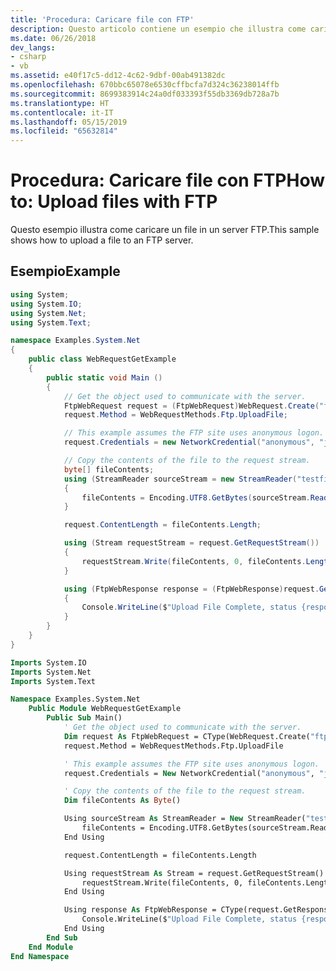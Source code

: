```yaml
---
title: 'Procedura: Caricare file con FTP'
description: Questo articolo contiene un esempio che illustra come caricare un file in un server FTP.
ms.date: 06/26/2018
dev_langs:
- csharp
- vb
ms.assetid: e40f17c5-dd12-4c62-9dbf-00ab491382dc
ms.openlocfilehash: 670bbc65078e6530cffbcfa7d324c36238014ffb
ms.sourcegitcommit: 8699383914c24a0df033393f55db3369db728a7b
ms.translationtype: HT
ms.contentlocale: it-IT
ms.lasthandoff: 05/15/2019
ms.locfileid: "65632814"
---
```

# <a name="how-to-upload-files-with-ftp"></a><span data-ttu-id="d8a21-103">Procedura: Caricare file con FTP</span><span class="sxs-lookup"><span data-stu-id="d8a21-103">How to: Upload files with FTP</span></span>

<span data-ttu-id="d8a21-104">Questo esempio illustra come caricare un file in un server FTP.</span><span class="sxs-lookup"><span data-stu-id="d8a21-104">This sample shows how to upload a file to an FTP server.</span></span>

## <a name="example"></a><span data-ttu-id="d8a21-105">Esempio</span><span class="sxs-lookup"><span data-stu-id="d8a21-105">Example</span></span>

```csharp
using System;
using System.IO;
using System.Net;
using System.Text;

namespace Examples.System.Net
{
    public class WebRequestGetExample
    {
        public static void Main ()
        {
            // Get the object used to communicate with the server.
            FtpWebRequest request = (FtpWebRequest)WebRequest.Create("ftp://www.contoso.com/test.htm");
            request.Method = WebRequestMethods.Ftp.UploadFile;

            // This example assumes the FTP site uses anonymous logon.
            request.Credentials = new NetworkCredential("anonymous", "janeDoe@contoso.com");

            // Copy the contents of the file to the request stream.
            byte[] fileContents;
            using (StreamReader sourceStream = new StreamReader("testfile.txt"))
            {
                fileContents = Encoding.UTF8.GetBytes(sourceStream.ReadToEnd());
            }

            request.ContentLength = fileContents.Length;

            using (Stream requestStream = request.GetRequestStream())
            {
                requestStream.Write(fileContents, 0, fileContents.Length);
            }

            using (FtpWebResponse response = (FtpWebResponse)request.GetResponse())
            {
                Console.WriteLine($"Upload File Complete, status {response.StatusDescription}");
            }
        }
    }
}
```

```vb
Imports System.IO
Imports System.Net
Imports System.Text

Namespace Examples.System.Net
    Public Module WebRequestGetExample
        Public Sub Main()
            ' Get the object used to communicate with the server.
            Dim request As FtpWebRequest = CType(WebRequest.Create("ftp://www.contoso.com/test.htm"), FtpWebRequest)
            request.Method = WebRequestMethods.Ftp.UploadFile

            ' This example assumes the FTP site uses anonymous logon.
            request.Credentials = New NetworkCredential("anonymous", "janeDoe@contoso.com")

            ' Copy the contents of the file to the request stream.
            Dim fileContents As Byte()

            Using sourceStream As StreamReader = New StreamReader("testfile.txt")
                fileContents = Encoding.UTF8.GetBytes(sourceStream.ReadToEnd())
            End Using

            request.ContentLength = fileContents.Length

            Using requestStream As Stream = request.GetRequestStream()
                requestStream.Write(fileContents, 0, fileContents.Length)
            End Using

            Using response As FtpWebResponse = CType(request.GetResponse(), FtpWebResponse)
                Console.WriteLine($"Upload File Complete, status {response.StatusDescription}")
            End Using
        End Sub
    End Module
End Namespace
```
